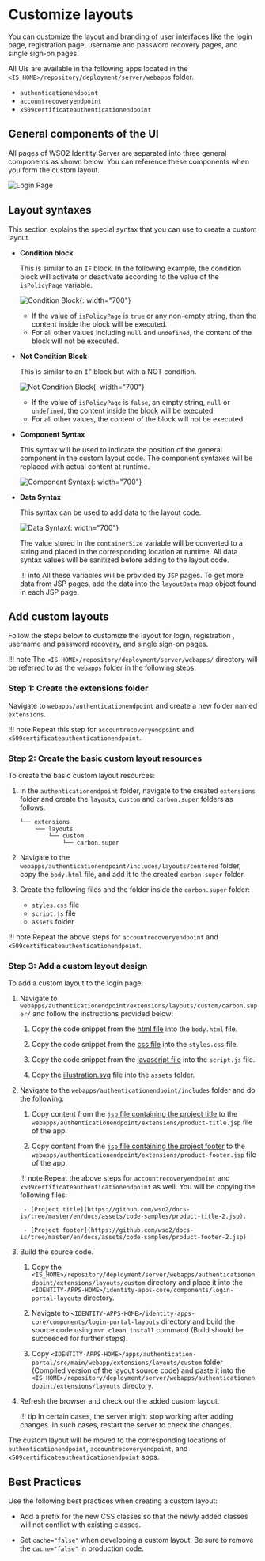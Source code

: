 # Customize layouts

You can customize the layout and branding of user interfaces like the login page, registration page, username and password recovery pages, and single sign-on pages.

All UIs are available in the following apps located in the `<IS_HOME>/repository/deployment/server/webapps` folder.

- `authenticationendpoint`
- `accountrecoveryendpoint`
 - `x509certificateauthenticationendpoint`

## General components of the UI

All pages of WSO2 Identity Server are separated into three general components as shown below. You can reference these components when you form the custom layout.

![Login Page]({{base_path}}/assets/img/guides/branding/login-page-labelled.png)

## Layout syntaxes

This section explains the special syntax that you can use to create a custom layout.

- **Condition block**
    
    This is similar to an `IF` block. In the following example, the condition block will activate or deactivate according to the value of the `isPolicyPage` variable.

    ![Condition Block]({{base_path}}/assets/img/guides/branding/condition-block.png){: width="700"}
    
    - If the value of `isPolicyPage` is `true` or any non-empty string, then the content inside the block will be executed.
    - For all other values including `null` and `undefined`, the content of the block will not be executed.

- **Not Condition Block**

    This is similar to an `IF` block but with a NOT condition. 

    ![Not Condition Block]({{base_path}}/assets/img/guides/branding/not-condition-block.png){: width="700"}
    
    
    - If the value of `isPolicyPage` is `false`, an empty string, `null` or `undefined`, the content inside the block will be executed. 
    - For all other values, the content of the block will not be executed.

- **Component Syntax**

    This syntax will be used to indicate the position of the general component in the custom layout code. The component syntaxes will be replaced with actual content at runtime.
    
    ![Component Syntax]({{base_path}}/assets/img/guides/branding/component-syntax.png){: width="700"}


- **Data Syntax**
    
    This syntax can be used to add data to the layout code.

    ![Data Syntax]({{base_path}}/assets/img/guides/branding/data-syntax.png){: width="700"}

     The value stored in the `containerSize` variable will be converted to a string and placed in the corresponding location at runtime. All data syntax values will be sanitized before adding to the layout code.

    !!! info
        All these variables will be provided by `JSP` pages. To get more data from JSP pages, add the data into the `layoutData` map object found in each JSP page.

## Add custom layouts

Follow the steps below to customize the layout for login, registration , username and password recovery, and single sign-on pages.

!!! note
    The `<IS_HOME>/repository/deployment/server/webapps/` directory will be referred to as the `webapps` folder in the following steps.
    
### Step 1: Create the extensions folder

Navigate to `webapps/authenticationendpoint` and create a new folder named `extensions`.

!!! note
    Repeat this step for `accountrecoveryendpoint` and `x509certificateauthenticationendpoint`.

### Step 2: Create the basic custom layout resources

To create the basic custom layout resources:

1. In the `authenticationendpoint` folder, navigate to the created `extensions` folder and create the `layouts`, `custom` and `carbon.super` folders as follows.
    
    ```
    └── extensions
        └── layouts
            └── custom
                └── carbon.super
    ```

3. Navigate to the `webapps/authenticationendpoint/includes/layouts/centered` folder, copy the `body.html` file, and add it to the created `carbon.super` folder.

4. Create the following files and the folder inside the `carbon.super` folder:
    - `styles.css` file
    - `script.js` file
    - `assets` folder

!!! note
    Repeat the above steps for `accountrecoveryendpoint` and `x509certificateauthenticationendpoint`.

### Step 3: Add a custom layout design

To add a custom layout to the login page:

1. Navigate to `webapps/authenticationendpoint/extensions/layouts/custom/carbon.super/` and follow the instructions provided below:

    1. Copy the code snippet from the [html file](https://github.com/wso2/docs-is/tree/master/en/docs/assets/code-samples/body.html) into the `body.html` file.

    2. Copy the code snippet from the [css file](https://github.com/wso2/docs-is/tree/master/en/docs/assets/code-samples/style.css) into the `styles.css` file.

    3. Copy the code snippet from the [javascript file](https://github.com/wso2/docs-is/tree/master/en/docs/assets/code-samples/script.js) into the `script.js` file.

    4. Copy the [illustration.svg](https://github.com/wso2/docs-is/tree/master/en/docs/assets/code-samples/illustration.svg) file into the `assets` folder.

2. Navigate to the `webapps/authenticationendpoint/includes` folder and do the following:

    1. Copy content from the [`jsp` file containing the project title](https://github.com/wso2/docs-is/tree/master/en/docs/assets/code-samples/project-title-1.jsp) to the `webapps/authenticationendpoint/extensions/product-title.jsp` file of the app.

    2. Copy content from the [`jsp` file containing the project footer](https://github.com/wso2/docs-is/tree/master/en/docs/assets/code-samples/product-footer-1.jsp) to the `webapps/authenticationendpoint/extensions/product-footer.jsp` file of the app.


    !!! note
        Repeat the above steps for `accountrecoveryendpoint` and `x509certificateauthenticationendpoint` as well. You will be copying the following files:
        

        - [Project title](https://github.com/wso2/docs-is/tree/master/en/docs/assets/code-samples/product-title-2.jsp).

        - [Project footer](https://github.com/wso2/docs-is/tree/master/en/docs/assets/code-samples/product-footer-2.jsp)

3. Build the source code.

    1. Copy the `<IS_HOME>/repository/deployment/server/webapps/authenticationendpoint/extensions/layouts/custom` directory and place it into the `<IDENTITY-APPS-HOME>/identity-apps-core/components/login-portal-layouts` directory.

    2. Navigate to `<IDENTITY-APPS-HOME>/identity-apps-core/components/login-portal-layouts` directory and build the source code using `mvn clean install` command (Build should be succeeded for further steps).

    3. Copy `<IDENTITY-APPS-HOME>/apps/authentication-portal/src/main/webapp/extensions/layouts/custom` folder (Compiled version of the layout source code) and paste it into the `<IS_HOME>/repository/deployment/server/webapps/authenticationendpoint/extensions/layouts` directory.

4. Refresh the browser and check out the added custom layout.

    !!! tip
        In certain cases, the server might stop working after adding changes. In such cases, restart the server to check the changes.

The custom layout will be moved to the corresponding locations of `authenticationendpoint`, `accountrecoveryendpoint`, and `x509certificateauthenticationendpoint` apps.

## Best Practices

Use the following best practices when creating a custom layout:

- Add a prefix for the new CSS classes so that the newly added classes will not conflict with existing classes.

- Set `cache="false"` when developing a custom layout. Be sure to remove the `cache="false"` in production code.